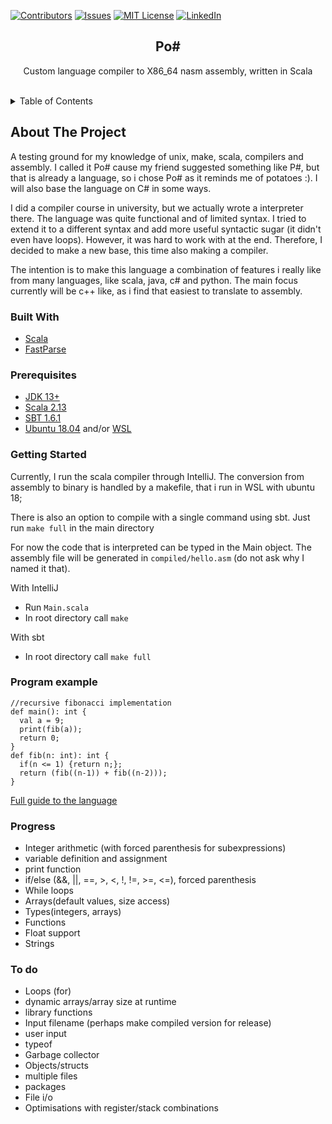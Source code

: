 
<div id="top"></div>
<!--
*** Thanks for checking out the Best-README-Template. If you have a suggestion
*** that would make this better, please fork the repo and create a pull request
*** or simply open an issue with the tag "enhancement".
*** Don't forget to give the project a star!
*** Thanks again! Now go create something AMAZING! :D
-->

<!-- PROJECT SHIELDS -->
<!--
*** I'm using markdown "reference style" links for readability.
*** Reference links are enclosed in brackets [ ] instead of parentheses ( ).
*** See the bottom of this document for the declaration of the reference variables
*** for contributors-url, forks-url, etc. This is an optional, concise syntax you may use.
*** https://www.markdownguide.org/basic-syntax/#reference-style-links
-->
[![Contributors][contributors-shield]][contributors-url]
[![Issues][issues-shield]][issues-url]
[![MIT License][license-shield]][license-url]
[![LinkedIn][linkedin-shield]][linkedin-url]

<h2 align="center">Po#</h2>
<div>
  <p align="center">
    Custom language compiler to X86_64 nasm assembly, written in Scala
    <br />
    <br />
  </p>
</div>



<!-- TABLE OF CONTENTS -->
<details>
  <summary>Table of Contents</summary>
  <ol>
    <li>
      <a href="#about-the-project">About The Project</a>
      <ul>
        <li><a href="#built-with">Built With</a></li>
      </ul>
    </li>
    <li>
      <a href="#getting-started">Getting Started</a>
    </li>
    <li><a href="#prerequisites">Prerequisites</a></li>
    <li><a href="#progress">Progress</a></li>
    <li><a href="#todo">To do</a></li>
  </ol>
</details>



<!-- ABOUT THE PROJECT -->
## About The Project
<div id="about-the-project"></div>

A testing ground for my knowledge of unix, make, scala, compilers and assembly. I called it Po#
cause my friend suggested something like P#, but that is already a language,
so i chose Po# as it reminds me of potatoes :). I will also base the language on C# in some ways.

I did a compiler course in university, but we actually wrote a interpreter there.
The language was quite functional and of limited syntax. I tried to extend it to a different
syntax and add more useful syntactic sugar (it didn't even have loops). However, it was hard to
work with at the end. Therefore, I decided to make a new base, this time also making a compiler.

The intention is to make this language a combination of features i really like from many languages,
like scala, java, c# and python. The main focus currently will be c++ like, as i find that easiest
to translate to assembly.

### Built With
<div id="built-with"></div>

* [Scala](https://www.scala-lang.org/)
* [FastParse](https://github.com/com-lihaoyi/fastparse)

<!-- GETTING STARTED -->
### Prerequisites
<div id="prerequisites"></div>

* [JDK 13+](https://www.oracle.com/java/technologies/downloads/)
* [Scala 2.13](https://www.scala-lang.org/download/)
* [SBT 1.6.1](https://www.scala-sbt.org/download.html)
* [Ubuntu 18.04]() and/or [WSL](https://docs.microsoft.com/en-us/windows/wsl/install)

### Getting Started
<div id="getting-started"></div>

Currently, I run the scala compiler through IntelliJ. The conversion from
assembly to binary is handled by a makefile, that i run in WSL with ubuntu 18;

There is also an option to compile with a single command using sbt. Just run `make full`
in the main directory

For now the code that is interpreted can be typed in the Main object. The assembly file
will be generated in `compiled/hello.asm` (do not ask why I named it that).

With IntelliJ
* Run `Main.scala`
* In root directory call `make`

With sbt
* In root directory call `make full`

### Program example

``` 
//recursive fibonacci implementation
def main(): int {
  val a = 9;
  print(fib(a));
  return 0;
}
def fib(n: int): int {
  if(n <= 1) {return n;};
  return (fib((n-1)) + fib((n-2)));
}
```

[Full guide to the language](docs/Guide.md)

### Progress
<div id="progress"></div>

* Integer arithmetic (with forced parenthesis for subexpressions)
* variable definition and assignment
* print function
* if/else (&&, ||, ==, >, <, !, !=, >=, <=), forced parenthesis
* While loops
* Arrays(default values, size access)
* Types(integers, arrays)
* Functions
* Float support
* Strings

### To do
<div id="todo"></div>

* Loops (for)
* dynamic arrays/array size at runtime
* library functions
* Input filename (perhaps make compiled version for release)
* user input
* typeof
* Garbage collector
* Objects/structs
* multiple files
* packages
* File i/o
* Optimisations with register/stack combinations


<!-- MARKDOWN LINKS & IMAGES -->
<!-- https://www.markdownguide.org/basic-syntax/#reference-style-links -->
[contributors-shield]: https://img.shields.io/github/contributors/pijuskri/Po-Sharp.svg?style=for-the-badge
[contributors-url]: https://github.com/pijuskri/Po-Sharp/graphs/contributors
[issues-shield]: https://img.shields.io/github/issues/pijuskri/Po-Sharp.svg?style=for-the-badge
[issues-url]: https://github.com/pijuskri/Po-Sharp/issues
[linkedin-shield]: https://img.shields.io/badge/-LinkedIn-black.svg?style=for-the-badge&logo=linkedin&colorB=555
[linkedin-url]: https://www.linkedin.com/in/pijus-krisiuk%C4%97nas-66177715b/

[license-shield]: https://img.shields.io/github/license/pijuskri/Po-Sharp.svg?style=for-the-badge
[license-url]: https://github.com/pijuskri/Po-Sharp/blob/master/LICENSE.md
[forks-shield]: https://img.shields.io/github/forks/github_username/repo_name.svg?style=for-the-badge
[forks-url]: https://github.com/github_username/repo_name/network/members
[stars-shield]: https://img.shields.io/github/stars/github_username/repo_name.svg?style=for-the-badge
[stars-url]: https://github.com/github_username/repo_name/stargazers
[product-screenshot]: images/screenshot.png